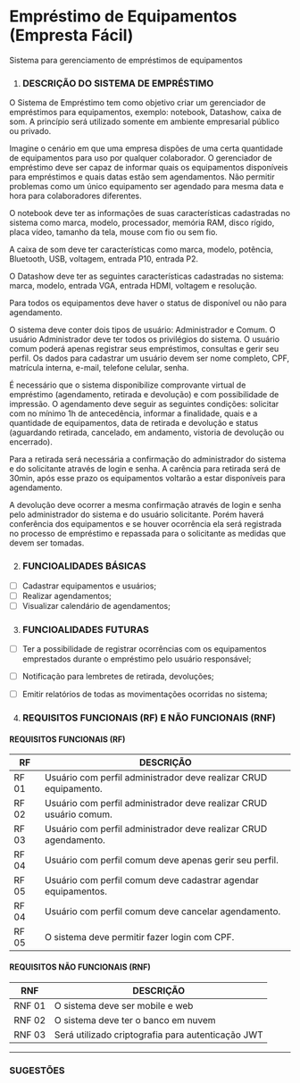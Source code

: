 # Empréstimo de Equipamentos (Empresta Fácil)
Sistema para gerenciamento de empréstimos de equipamentos

1.	### DESCRIÇÃO DO SISTEMA DE EMPRÉSTIMO

O Sistema de Empréstimo tem como objetivo criar um gerenciador de empréstimos para equipamentos, exemplo: notebook, Datashow, caixa de som. A princípio será utilizado somente em ambiente empresarial público ou privado.

Imagine o cenário em que uma empresa dispões de uma certa quantidade de equipamentos para uso por qualquer colaborador. O gerenciador de empréstimo deve ser capaz de informar quais os equipamentos disponíveis para empréstimos e quais datas estão sem agendamentos. Não permitir problemas como um único equipamento ser agendado para mesma data e hora para colaboradores diferentes.
 
O notebook deve ter as informações de suas características cadastradas no sistema como marca, modelo, processador, memória RAM, disco rígido, placa vídeo, tamanho da tela, mouse com fio ou sem fio.

A caixa de som deve ter características como marca, modelo, potência, Bluetooth, USB, voltagem, entrada P10, entrada P2.

O Datashow deve ter as seguintes características cadastradas no sistema: marca, modelo, entrada VGA, entrada HDMI, voltagem e resolução.

Para todos os equipamentos deve haver o status de disponível ou não para agendamento.

O sistema deve conter dois tipos de usuário: Administrador e Comum. O usuário Administrador deve ter todos os privilégios do sistema. O usuário comum poderá apenas registrar seus empréstimos, consultas e gerir seu perfil. Os dados para cadastrar um usuário devem ser nome completo, CPF, matrícula interna, e-mail, telefone celular, senha.

É necessário que o sistema disponibilize comprovante virtual de empréstimo (agendamento, retirada e devolução) e com possibilidade de impressão. 
O agendamento deve seguir as seguintes condições: solicitar com no mínimo 1h de antecedência, informar a finalidade, quais e a quantidade de equipamentos, data de retirada e devolução e status (aguardando retirada, cancelado, em andamento, vistoria de devolução ou encerrado).

Para a retirada será necessária a confirmação do administrador do sistema e do solicitante através de login e senha. A carência para retirada será de 30min, após esse prazo os equipamentos voltarão a estar disponíveis para agendamento.

A devolução deve ocorrer a mesma confirmação através de login e senha pelo administrador do sistema e do usuário solicitante. Porém haverá conferência dos equipamentos e se houver ocorrência ela será registrada no processo de empréstimo e repassada para o solicitante as medidas que devem ser tomadas.

2.	### FUNCIOALIDADES BÁSICAS
- [ ] Cadastrar equipamentos e usuários;
- [ ] Realizar agendamentos;
- [ ] Visualizar calendário de agendamentos;

3.	### FUNCIOALIDADES FUTURAS
- [ ] Ter a possibilidade de registrar ocorrências com os equipamentos emprestados durante o empréstimo pelo usuário responsável;
- [ ] Notificação para lembretes de retirada, devoluções;
- [ ] Emitir relatórios de todas as movimentações ocorridas no sistema;


4.	### REQUISITOS FUNCIONAIS (RF) E NÃO FUNCIONAIS (RNF)

#### REQUISITOS FUNCIONAIS (RF)

RF | DESCRIÇÃO
---|--- 
RF 01 |	Usuário com perfil administrador deve realizar CRUD equipamento.
RF 02 |	Usuário com perfil administrador deve realizar CRUD usuário comum.
RF 03 |	Usuário com perfil administrador deve realizar CRUD agendamento.
RF 04 |	Usuário com perfil comum deve apenas gerir seu perfil.
RF 05 |	Usuário com perfil comum deve cadastrar agendar equipamentos.
RF 04 |	Usuário com perfil comum deve cancelar agendamento.
RF 05 |	O sistema deve permitir fazer login com CPF.

#### REQUISITOS NÃO FUNCIONAIS (RNF) 

RNF | DESCRIÇÃO
---|---
RNF 01 | O sistema deve ser mobile e web
RNF 02 | O sistema deve ter o banco em nuvem
RNF 03 | Será utilizado criptografia para autenticação JWT
 
 ---
### SUGESTÕES
